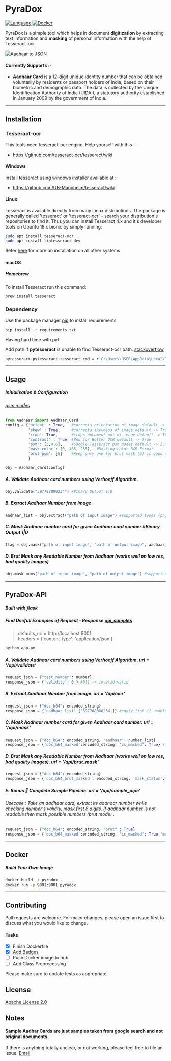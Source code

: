 # PyraDox

[![Language](https://img.shields.io/badge/Python-3.6.5-blue)](https://github.com/festivitymishra/PyraDox)
[![Docker](https://img.shields.io/badge/Docker-Build-Suc)](https://github.com/festivitymishra/PyraDox)

PyraDox is a simple tool which helps in document **digitization** by extracting text information and **masking** of personal information with the help of Tesseract-ocr.

![Aadhaar to JSON](AadhaarCardOCR1.jpg?raw=true "Aadhaar Card image")

#### Currently Supports :- 

* **Aadhaar Card** is a 12-digit unique identity number that can be obtained voluntarily by residents or passport holders of India, based on their biometric and demographic data. The data is collected by the Unique Identification Authority of India (UIDAI), a statutory authority established in January 2009 by the government of India. 

*****************************************************

## Installation

### Tesseract-ocr
This tools need tesseract-ocr engine. Help yourself with this --
* https://github.com/tesseract-ocr/tesseract/wiki

#### Windows

Install tesseract using [windows installer](https://github.com/UB-Mannheim/tesseract/wiki) available at : 

* https://github.com/UB-Mannheim/tesseract/wiki

#### Linux

Tesseract is available directly from many Linux distributions. The package is generally called 'tesseract' or 'tesseract-ocr' - search your distribution's repositories to find it. Thus you can install Tesseract 4.x and it's developer tools on Ubuntu 18.x bionic by simply running:

```bash
sudo apt install tesseract-ocr
sudo apt install libtesseract-dev
```
Refer [here](https://github.com/tesseract-ocr/tesseract/wiki) for more on installation on all other systems.

#### macOS

##### Homebrew

To install Tesseract run this command:

```bash
brew install tesseract
```
### Dependency


Use the package manager [pip](https://pip.pypa.io/en/stable/) to install requirements.

```bash
pip install -r requirements.txt
```
Having hard time with pyt

Add path if **pytesseract** is unable to find  Tesseract-ocr path. [stackoverflow](https://stackoverflow.com/questions/50951955/pytesseract-tesseractnotfound-error-tesseract-is-not-installed-or-its-not-i)
```bash
pytesseract.pytesseract.tesseract_cmd = r'C:\Users\USER\AppData\Local\Tesseract-OCR\tesseract.exe'
```
*****************************************************


## Usage

##### Initialisation & Configuration 
###### [psm modes](https://github.com/tesseract-ocr/tesseract/issues/434)
```python
from Aadhaar import Aadhaar_Card
config = {'orient' : True,   #corrects orientation of image default -> True
          'skew' : True,     #corrects skewness of image default -> True
          'crop': True,      #crops document out of image default -> True
          'contrast' : True, #Bnw for Better OCR default -> True
          'psm': [3,4,6],    #Google Tesseract psm modes default -> 3,4,6 
          'mask_color': (0, 165, 255),  #Masking color BGR Format
          'brut_psm': [6]    #Keep only one for brut mask (6) is good to start
          }

obj = Aadhaar_Card(config)
```

##### A. Validate Aadhaar card numbers using Verhoeff Algorithm.
```python
obj.validate("397788000234") #Binary Output 1|0
```
##### B. Extract Aadhaar Number from image
```python
aadhaar_list = obj.extract("path of input image") #supported types (png, jpeg, jpg)
```
##### C. Mask Aadhaar number card for given Aadhaar card number #Binary Output 1|0
```python
flag = obj.mask("path of input image", "path of output image", aadhaar_list) #supported types (png, jpeg, jpg)
```
##### D. Brut Mask any Readable Number from Aadhaar (works well on low res, bad quality images)
```python
obj.mask_nums("path of input image", "path of output image") #supported types (png, jpeg, jpg)

```
*****************************************************
## PyraDox-API
##### Built with flask
##### Find  Usefull Examples of Request - Response [api_samples](docs/api_samples.py)
> defaults_url = http://localhost:9001     
> headers = {'content-type': 'application/json'}

```bash
python app.py
```

##### A. Validate Aadhaar card numbers using Verhoeff Algorithm. url = '/api/validate'
```python
request_json = {"test_number": number} 
response_json = {'validity': 0 } #0|1 -> invalid|valid
```
##### B. Extract Aadhaar Number from image. url = '/api/ocr'
```python
request_json = {"doc_b64": encoded_string}
response_json = {'aadhaar_list':['397788000234']} #enpty list if unable to find
```
##### C. Mask Aadhaar number card for given Aadhaar card number. url =  '/api/mask'
```python
request_json = {"doc_b64": encoded_string, 'aadhaar': number_list}
response_json = {'doc_b64_masked':encoded_string, 'is_masked': True} #if is_masked False then doc_b64_masked is None
```
##### D. Brut Mask any Readable Number from Aadhaar (works well on low res, bad quality images). url =  '/api/brut_mask'
```python
request_json = {"doc_b64": encoded_string}
response_json = {'doc_b64_brut_masked': encoded_string, 'mask_status': 'Done'}

```
##### E. Bonus :100: Complete Sample Pipeline. url =  '/api/sample_pipe'
###### Usecase : Take an aadhaar card, extract its aadhaar number while checking number's validty, mask first 8 digits. If aadhaar number is not readable then mask possible numbers (brut mode) .
```python
request_json = {"doc_b64": encoded_string, "brut" : True}
response_json = {'doc_b64_masked':encoded_string, 'is_masked': True,'mode_executed' : "OCR-MASKING", 'aadhaar_list':"extracted_aadhaar_list", 'valid_aadhaar_list':valid_aadhaar_list}
```

*****************************************************
## Docker
##### Build Your Own Image
```bash
docker build -t pyradox .
docker run -p 9001:9001 pyradox
```

*****************************************************
## Contributing
Pull requests are welcome. For major changes, please open an issue first to discuss what you would like to change.

#### Tasks

- [x] Finish Dockerfile
- [x] [Add Badges](https://shields.io/)
- [ ] Push Docker image to hub
- [ ] Add Class Preprocessing

Please make sure to update tests as appropriate.

## License
[Apache License 2.0](https://github.com/festivitymishra/PyraDox/blob/master/LICENSE)

## Notes

#### Sample Aadhar Cards are just samples taken from google search and not original documents.

If there is anything totally unclear, or not working, please feel free to file an issue.
[Email](utsav.iitkgp@gmail.com)
